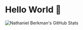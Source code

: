 # Hello World 👋
<img align="center" src="https://github-readme-stats.vercel.app/api?username=jnberkman&show_icons=true&include_all_commits=true&theme=dark&hide_border=true&count_private=true" alt="Nathaniel Berkman's GitHub Stats" />
